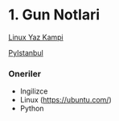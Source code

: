 # 1. Gun Notlari

[Linux Yaz Kampi](https://kamp.linux.org.tr/2020/kis/kurslar/)

[PyIstanbul](https://www.meetup.com/tr-TR/python-istanbul/)


### Oneriler
* Ingilizce
* Linux (https://ubuntu.com/)
* Python